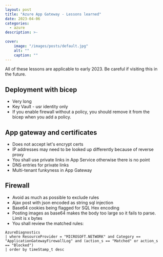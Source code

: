 ```yaml
---
layout: post
title: "Azure App Gateway - Lessons learned"
date: 2023-04-06
categories:
  - azure
description: >-
  
cover:
    image: "/images/posts/default.jpg"
    alt: ""
    caption: ""
---
```


All of these lessons are applicable to early 2023. Be careful if visiting this in the future.

## Deployment with bicep
* Very long
* Key Vault - usr identity only 
* If you enable firewall without a policy, you should remove it from the bicep when you add a policy.

## App gateway and certificates
* Does not accept let's encrypt certs
* IP addresses may need to be looked up differently because of reverse proxy
* You shall use private links in App Service otherwise there is no point
* DNS entries for private links
* Multi-tenant funkyness in App Gateway

## Firewall
* Avoid as much as possible to exclude rules
* Ajax post with json encoded as string sql injection
* Base64 cookies being flagged for SQL Hex encoding
* Posting images as base64 makes the body too large so it fails to parse. Limit is x bytes
* You shall review the matched rules:
```kusto
AzureDiagnostics
| where ResourceProvider = "MICROSOFT.NETWORK" and Category == "ApplicationGatewayFirewallLog" and (action_s == "Matched" or action_s == "Blocked")
| order by timeStamp_t desc
```